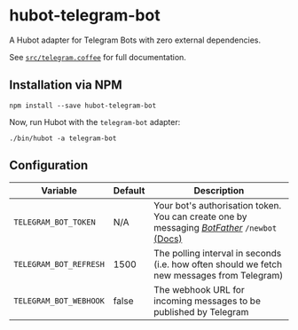 # hubot-telegram-bot

A Hubot adapter for Telegram Bots with zero external dependencies.

See [`src/telegram.coffee`](src/telegram.coffee) for full documentation.


## Installation via NPM

```
npm install --save hubot-telegram-bot
```

Now, run Hubot with the `telegram-bot` adapter:

```
./bin/hubot -a telegram-bot
```


## Configuration

Variable | Default | Description
--- | --- | ---
`TELEGRAM_BOT_TOKEN` | N/A | Your bot's authorisation token. You can create one by messaging [_BotFather_](https://telegram.me/botfather) `/newbot` [(Docs)](https://core.telegram.org/bots#botfather)
`TELEGRAM_BOT_REFRESH` | 1500 | The polling interval in seconds (i.e. how often should we fetch new messages from Telegram)
`TELEGRAM_BOT_WEBHOOK` | false | The webhook URL for incoming messages to be published by Telegram
